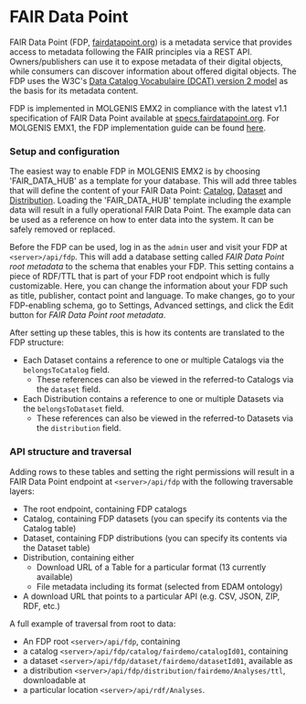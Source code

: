 # FAIR Data Point
FAIR Data Point (FDP, [fairdatapoint.org](https://www.fairdatapoint.org)) is a metadata service that provides access to metadata following the FAIR principles via a REST API.
Owners/publishers can use it to expose metadata of their digital objects, while consumers can discover information about offered digital objects.
The FDP uses the W3C's [Data Catalog Vocabulaire (DCAT) version 2 model](https://www.w3.org/TR/vocab-dcat-2/) as the basis for its metadata content.

FDP is implemented in MOLGENIS EMX2 in compliance with the latest v1.1 specification of FAIR Data Point available at [specs.fairdatapoint.org](https://specs.fairdatapoint.org/).
For MOLGENIS EMX1, the FDP implementation guide can be found [here](https://molgenis.gitbooks.io/molgenis/content/guide-fair.html).

### Setup and configuration
The easiest way to enable FDP in MOLGENIS EMX2 is by choosing 'FAIR_DATA_HUB' as a template for your database.
This will add three tables that will define the content of your FAIR Data Point:
[Catalog](https://github.com/molgenis/molgenis-emx2/blob/master/data/fairdatahub/fairdatapoint/demodata/Catalog.csv), [Dataset](https://github.com/molgenis/molgenis-emx2/blob/master/data/fairdatahub/fairdatapoint/demodata/Dataset.csv) and [Distribution](https://github.com/molgenis/molgenis-emx2/blob/master/data/fairdatahub/fairdatapoint/demodata/Distribution.csv).
Loading the 'FAIR_DATA_HUB' template including the example data will result in a fully operational FAIR Data Point.
The example data can be used as a reference on how to enter data into the system.
It can be safely removed or replaced.

Before the FDP can be used, log in as the `admin` user and visit your FDP at `<server>/api/fdp`.
This will add a database setting called _FAIR Data Point root metadata_ to the schema that enables your FDP.
This setting contains a piece of RDF/TTL that is part of your FDP root endpoint which is fully customizable.
Here, you can change the information about your FDP such as title, publisher, contact point and language.
To make changes, go to your FDP-enabling schema, go to Settings, Advanced settings, and click the Edit button for  _FAIR Data Point root metadata_.

After setting up these tables, this is how its contents are translated to the FDP structure:
- Each Dataset contains a reference to one or multiple Catalogs via the `belongsToCatalog` field.
  - These references can also be viewed in the referred-to Catalogs via the `dataset` field.
- Each Distribution contains a reference to one or multiple Datasets via the `belongsToDataset` field.
  - These references can also be viewed in the referred-to Datasets via the `distribution` field.

### API structure and traversal
Adding rows to these tables and setting the right permissions will result in a FAIR Data Point endpoint at `<server>/api/fdp` with the following traversable layers:
- The root endpoint, containing FDP catalogs
- Catalog, containing FDP datasets (you can specify its contents via the Catalog table)
- Dataset, containing FDP distributions (you can specify its contents via the Dataset table)
- Distribution, containing either 
  - Download URL of a Table for a particular format (13 currently available)
  - File metadata including its format (selected from EDAM ontology)
- A download URL that points to a particular API (e.g. CSV, JSON, ZIP, RDF, etc.)

A full example of traversal from root to data:
- An FDP root `<server>/api/fdp`, containing
- a catalog `<server>/api/fdp/catalog/fairdemo/catalogId01`, containing
- a dataset `<server>/api/fdp/dataset/fairdemo/datasetId01`, available as 
- a distribution `<server>/api/fdp/distribution/fairdemo/Analyses/ttl`, downloadable at
- a particular location `<server>/api/rdf/Analyses`.

